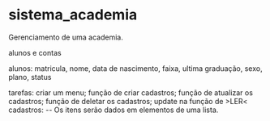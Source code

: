 # sistema_academia
Gerenciamento de uma academia.


alunos e contas

alunos:
matricula, nome, data de nascimento, faixa, ultima graduação, sexo, plano, status

tarefas:
criar um menu;
função de criar cadastros;
função de atualizar os cadastros;
função de deletar os cadastros;
update na função de >LER< cadastros:
-- Os itens serão dados em elementos de uma lista.